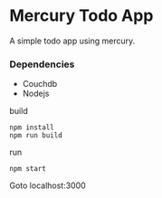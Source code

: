 # Mercury Todo App


A simple todo app using mercury.

### Dependencies
- Couchdb
- Nodejs

build
```
npm install
npm run build
```

run
```
npm start
```

Goto localhost:3000
